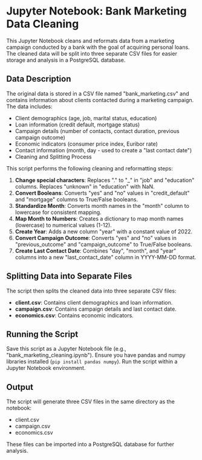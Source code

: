 # Jupyter Notebook: Bank Marketing Data Cleaning
This Jupyter Notebook cleans and reformats data from a marketing campaign conducted by a bank with the goal of acquiring personal loans.  The cleaned data will be split into three separate CSV files for easier storage and analysis in a PostgreSQL database.

## Data Description
The original data is stored in a CSV file named "bank_marketing.csv" and contains information about clients contacted during a marketing campaign. The data includes:

- Client demographics (age, job, marital status, education)
- Loan information (credit default, mortgage status)
- Campaign details (number of contacts, contact duration, previous campaign outcome)
- Economic indicators (consumer price index, Euribor rate)
- Contact information (month, day - used to create a "last contact date")
- Cleaning and Splitting Process

This script performs the following cleaning and reformatting steps:

1. **Change special characters**: Replaces "." to "_" in "job" and "education" columns. Replaces "unknown" in "education" with NaN.
2. **Convert Booleans**: Converts "yes" and "no" values in "credit_default" and "mortgage" columns to True/False booleans.
3. **Standardize Month**: Converts month names in the "month" column to lowercase for consistent mapping.
4. **Map Month to Numbers**: Creates a dictionary to map month names (lowercase) to numerical values (1-12).
5. **Create Year**: Adds a new column "year" with a constant value of 2022.
6. **Convert Campaign Outcome**: Converts "yes" and "no" values in "previous_outcome" and "campaign_outcome" to True/False booleans.
7. **Create Last Contact Date**: Combines "day", "month", and "year" columns into a new "last_contact_date" column in YYYY-MM-DD format.

## Splitting Data into Separate Files
The script then splits the cleaned data into three separate CSV files:

- **client.csv**: Contains client demographics and loan information.
- **campaign.csv**: Contains campaign details and last contact date.
- **economics.csv**: Contains economic indicators.

## Running the Script
Save this script as a Jupyter Notebook file (e.g., "bank_marketing_cleaning.ipynb").
Ensure you have pandas and numpy libraries installed (`pip install pandas numpy`).
Run the script within a Jupyter Notebook environment.
## Output
The script will generate three CSV files in the same directory as the notebook:

- client.csv
- campaign.csv
- economics.csv

These files can be imported into a PostgreSQL database for further analysis.